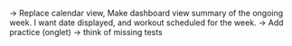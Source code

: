 -> Replace calendar view, Make dashboard view summary of the ongoing week.
I want date displayed, and workout scheduled for the week.
-> Add practice (onglet)
-> think of missing tests

